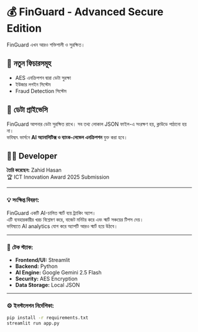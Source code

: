 # 💰 FinGuard - Advanced Secure Edition  
FinGuard এখন আরও শক্তিশালী ও সুরক্ষিত।

## 🔐 নতুন ফিচারসমূহ
- AES এনক্রিপশন দ্বারা ডেটা সুরক্ষা  
- ইউজার লগইন সিস্টেম  
- Fraud Detection সিস্টেম  

## 📘 ডেটা প্রাইভেসি
FinGuard আপনার ডেটা সুরক্ষিত রাখে। সব তথ্য লোকাল JSON ফাইল-এ সংরক্ষণ হয়, ক্লাউডে পাঠানো হয় না।  
ভবিষ্যৎ ভার্সনে **AI অ্যানালিটিক্স ও ব্যাংক-লেভেল এনক্রিপশন** যুক্ত করা হবে।  

## 👨‍💻 Developer
**তৈরি করেছেন:** Zahid Hasan  
🏆 ICT Innovation Award 2025 Submission  

---

### 💡 সংক্ষিপ্ত বিবরণ:
FinGuard একটি AI-চালিত স্মার্ট ব্যয় ট্র্যাকিং অ্যাপ।  
এটি ব্যবহারকারীর খরচ বিশ্লেষণ করে, বাজেট মনিটর করে এবং স্মার্ট সঞ্চয়ের টিপস দেয়।  
ভবিষ্যতে AI analytics যোগ করে অ্যাপটি আরও স্মার্ট হয়ে উঠবে।

---

### 🚀 টেক স্ট্যাক:
- **Frontend/UI:** Streamlit  
- **Backend:** Python  
- **AI Engine:** Google Gemini 2.5 Flash  
- **Security:** AES Encryption  
- **Data Storage:** Local JSON  

---

### ⚙️ ইনস্টলেশন নির্দেশিকা:
```bash
pip install -r requirements.txt
streamlit run app.py
